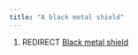 ```yaml
---
title: "A black metal shield"
---
```


1.  REDIRECT [Black metal shield](Black_metal_shield "wikilink")